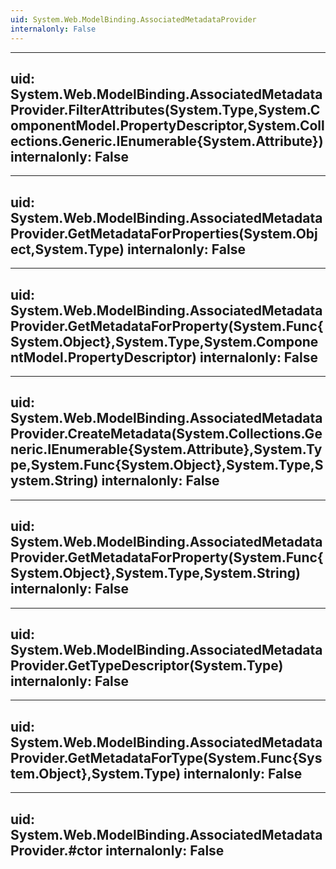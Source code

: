 ```yaml
---
uid: System.Web.ModelBinding.AssociatedMetadataProvider
internalonly: False
---
```


---
uid: System.Web.ModelBinding.AssociatedMetadataProvider.FilterAttributes(System.Type,System.ComponentModel.PropertyDescriptor,System.Collections.Generic.IEnumerable{System.Attribute})
internalonly: False
---

---
uid: System.Web.ModelBinding.AssociatedMetadataProvider.GetMetadataForProperties(System.Object,System.Type)
internalonly: False
---

---
uid: System.Web.ModelBinding.AssociatedMetadataProvider.GetMetadataForProperty(System.Func{System.Object},System.Type,System.ComponentModel.PropertyDescriptor)
internalonly: False
---

---
uid: System.Web.ModelBinding.AssociatedMetadataProvider.CreateMetadata(System.Collections.Generic.IEnumerable{System.Attribute},System.Type,System.Func{System.Object},System.Type,System.String)
internalonly: False
---

---
uid: System.Web.ModelBinding.AssociatedMetadataProvider.GetMetadataForProperty(System.Func{System.Object},System.Type,System.String)
internalonly: False
---

---
uid: System.Web.ModelBinding.AssociatedMetadataProvider.GetTypeDescriptor(System.Type)
internalonly: False
---

---
uid: System.Web.ModelBinding.AssociatedMetadataProvider.GetMetadataForType(System.Func{System.Object},System.Type)
internalonly: False
---

---
uid: System.Web.ModelBinding.AssociatedMetadataProvider.#ctor
internalonly: False
---

